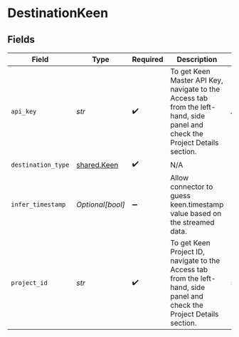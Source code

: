 # DestinationKeen


## Fields

| Field                                                                                                                        | Type                                                                                                                         | Required                                                                                                                     | Description                                                                                                                  | Example                                                                                                                      |
| ---------------------------------------------------------------------------------------------------------------------------- | ---------------------------------------------------------------------------------------------------------------------------- | ---------------------------------------------------------------------------------------------------------------------------- | ---------------------------------------------------------------------------------------------------------------------------- | ---------------------------------------------------------------------------------------------------------------------------- |
| `api_key`                                                                                                                    | *str*                                                                                                                        | :heavy_check_mark:                                                                                                           | To get Keen Master API Key, navigate to the Access tab from the left-hand, side panel and check the Project Details section. | ABCDEFGHIJKLMNOPRSTUWXYZ                                                                                                     |
| `destination_type`                                                                                                           | [shared.Keen](../../models/shared/keen.md)                                                                                   | :heavy_check_mark:                                                                                                           | N/A                                                                                                                          |                                                                                                                              |
| `infer_timestamp`                                                                                                            | *Optional[bool]*                                                                                                             | :heavy_minus_sign:                                                                                                           | Allow connector to guess keen.timestamp value based on the streamed data.                                                    |                                                                                                                              |
| `project_id`                                                                                                                 | *str*                                                                                                                        | :heavy_check_mark:                                                                                                           | To get Keen Project ID, navigate to the Access tab from the left-hand, side panel and check the Project Details section.     | 58b4acc22ba938934e888322e                                                                                                    |